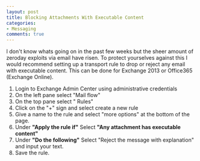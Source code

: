 ```yaml
---
layout: post
title: Blocking Attachments With Executable Content
categories:
- Messaging
comments: true
---
```

I don't know whats going on in the past few weeks but the sheer amount of zeroday exploits via email have risen. To protect yourselves against this I would recommend setting up a transport rule to drop or reject any email with executable content. This can be done for Exchange 2013 or Office365 (Exchange Online).

1. Login to Exchange Admin Center using administrative credentials
2. On the left pane select "Mail flow"
3. On the top pane select " Rules"
4. Click on the "+" sign and select create a new rule
5. Give a name to the rule and select "more options" at the bottom of the page.
6. Under <strong>"Apply the rule if"</strong> Select <strong>"Any attachment has executable content"</strong>
7. Under <strong>"Do the following"</strong> Select "Reject the message with explanation" and input your text.
8. Save the rule.
